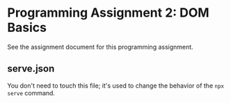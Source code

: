 # Programming Assignment 2: DOM Basics

See the assignment document for this programming assignment.

## serve.json

You don't need to touch this file; it's used to change the behavior of the `npx serve` command.
